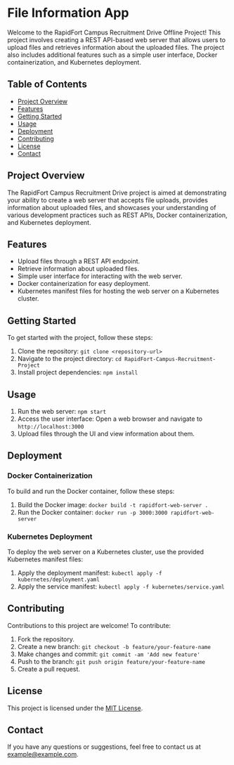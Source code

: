 # File Information App

Welcome to the RapidFort Campus Recruitment Drive Offline Project! This project involves creating a REST API-based web server that allows users to upload files and retrieves information about the uploaded files. The project also includes additional features such as a simple user interface, Docker containerization, and Kubernetes deployment.

## Table of Contents

- [Project Overview](#project-overview)
- [Features](#features)
- [Getting Started](#getting-started)
- [Usage](#usage)
- [Deployment](#deployment)
- [Contributing](#contributing)
- [License](#license)
- [Contact](#contact)

## Project Overview

The RapidFort Campus Recruitment Drive project is aimed at demonstrating your ability to create a web server that accepts file uploads, provides information about uploaded files, and showcases your understanding of various development practices such as REST APIs, Docker containerization, and Kubernetes deployment.

## Features

- Upload files through a REST API endpoint.
- Retrieve information about uploaded files.
- Simple user interface for interacting with the web server.
- Docker containerization for easy deployment.
- Kubernetes manifest files for hosting the web server on a Kubernetes cluster.

## Getting Started

To get started with the project, follow these steps:

1. Clone the repository: `git clone <repository-url>`
2. Navigate to the project directory: `cd RapidFort-Campus-Recruitment-Project`
3. Install project dependencies: `npm install`

## Usage

1. Run the web server: `npm start`
2. Access the user interface: Open a web browser and navigate to `http://localhost:3000`
3. Upload files through the UI and view information about them.

## Deployment

### Docker Containerization

To build and run the Docker container, follow these steps:

1. Build the Docker image: `docker build -t rapidfort-web-server .`
2. Run the Docker container: `docker run -p 3000:3000 rapidfort-web-server`

### Kubernetes Deployment

To deploy the web server on a Kubernetes cluster, use the provided Kubernetes manifest files:

1. Apply the deployment manifest: `kubectl apply -f kubernetes/deployment.yaml`
2. Apply the service manifest: `kubectl apply -f kubernetes/service.yaml`

## Contributing

Contributions to this project are welcome! To contribute:

1. Fork the repository.
2. Create a new branch: `git checkout -b feature/your-feature-name`
3. Make changes and commit: `git commit -am 'Add new feature'`
4. Push to the branch: `git push origin feature/your-feature-name`
5. Create a pull request.

## License

This project is licensed under the [MIT License](LICENSE).

## Contact

If you have any questions or suggestions, feel free to contact us at example@example.com.
